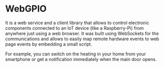 # WebGPIO
It is a web service and a client library that allows to control electronic components connected to an IoT device (like a Raspberry-Pi) from anywhere just using a web browser.
It was built using WebSockets for the communications and allows to easily map remote hardware events to web page events by embedding a small script.

For example, you can switch on the heating in your home from your smartphone or get a notification immediately when the main door opens.
